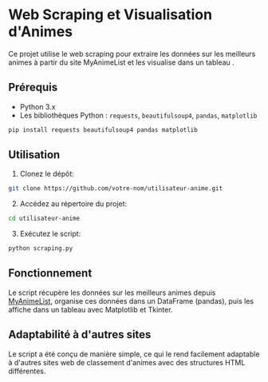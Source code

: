 # Web Scraping et Visualisation d'Animes

Ce projet utilise le web scraping pour extraire les données sur les meilleurs animes à partir du site MyAnimeList et les visualise dans un tableau .

## Prérequis

- Python 3.x
- Les bibliothèques Python : `requests`, `beautifulsoup4`, `pandas`, `matplotlib`

```bash
pip install requests beautifulsoup4 pandas matplotlib
```

## Utilisation

1. Clonez le dépôt:

```bash
git clone https://github.com/votre-nom/utilisateur-anime.git
```

2. Accédez au répertoire du projet:

```bash
cd utilisateur-anime
```

3. Exécutez le script:

```bash
python scraping.py
```

## Fonctionnement

Le script récupère les données sur les meilleurs animes depuis [MyAnimeList](https://myanimelist.net/topanime.php), organise ces données dans un DataFrame (pandas), puis les affiche dans un tableau avec Matplotlib et Tkinter.

## Adaptabilité à d'autres sites

Le script a été conçu de manière simple, ce qui le rend facilement adaptable à d'autres sites web de classement d'animes avec des structures HTML différentes.

